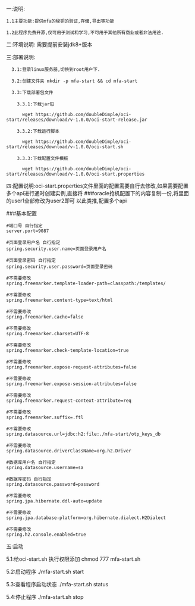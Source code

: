 一:说明:

    1.1主要功能:提供mfa的秘钥的验证,存储,导出等功能
  
    1.2此程序免费开源,仅可用于测试和学习,不可用于其他所有商业或者非法用途.

二:环境说明: 需要提前安装jdk8+版本

三:部署说明:

      3.1:登录linux服务器,切换到root用户下.
  
      3.2:创建文件夹 mkdir -p mfa-start && cd mfa-start
  
      3.3:下载部署包文件
  
        3.3.1:下载jar包
    
          wget https://github.com/doubleDimple/oci-start/releases/download/v-1.0.0/oci-start-release.jar
      
        3.3.2:下载运行脚本
    
          wget https://github.com/doubleDimple/oci-start/releases/download/v-1.0.0/oci-start.sh
      
        3.3.3:下载配置文件模板
    
          wget https://github.com/doubleDimple/oci-start/releases/download/v-1.0.0/oci-start.properties

四:配置说明:oci-start.properties文件里面的配置需要自行去修改,如果需要配置多个api进行通时创建实例,直接将  ###oracle抢机配置下的内容复制一份,将里面的user1全部修改为user2即可
  以此类推,配置多个api
 
  ###基本配置

    #端口号 自行指定
    server.port=9087

    #页面登录用户名 自行指定
    spring.security.user.name=页面登录用户名

    #页面登录密码 自行指定
    spring.security.user.password=页面登录密码

    #不需要修改
    spring.freemarker.template-loader-path=classpath:/templates/

    #不需要修改
    spring.freemarker.content-type=text/html

    #不需要修改
    spring.freemarker.cache=false

    #不需要修改
    spring.freemarker.charset=UTF-8

    #不需要修改
    spring.freemarker.check-template-location=true

    #不需要修改
    spring.freemarker.expose-request-attributes=false

    #不需要修改
    spring.freemarker.expose-session-attributes=false

    #不需要修改
    spring.freemarker.request-context-attribute=req

    #不需要修改
    spring.freemarker.suffix=.ftl

    #不需要修改
    spring.datasource.url=jdbc:h2:file:./mfa-start/otp_keys_db

    #不需要修改
    spring.datasource.driverClassName=org.h2.Driver

    #数据库用户名 自行指定
    spring.datasource.username=sa

    #数据库密码 自行指定
    spring.datasource.password=password

    #不需要修改
    spring.jpa.hibernate.ddl-auto=update

    #不需要修改
    spring.jpa.database-platform=org.hibernate.dialect.H2Dialect

    #不需要修改
    spring.h2.console.enabled=true


五:启动

  5.1:给oci-start.sh 执行权限添加
    chmod 777 mfa-start.sh

  5.2:启动程序
    ./mfa-start.sh start

  5.3:查看程序启动状态
    ./mfa-start.sh status

  5.4:停止程序
    ./mfa-start.sh stop
